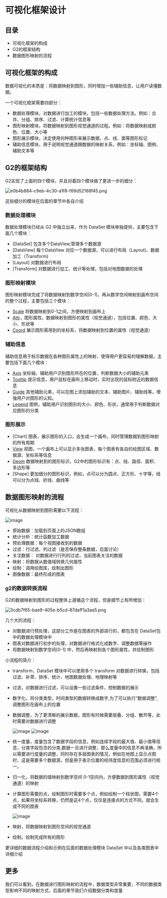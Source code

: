 <!--
index: 1
title: 可视化框架设计
-->

# 可视化框架设计

## 目录

* 可视化框架的构成
* G2的框架结构
* 数据图形映射的流程

## 可视化框架的构成

数据可视化的本质是：将数据映射到图形，同时增加一些辅助信息，让用户读懂数据。

一个可视化框架需要四部分：
* 数据处理模块，对数据进行加工的模块，包括一些数据处理方法。例如：合并、分组、排序、过滤、计算统计信息等
* 图形映射模块，将数据映射到图形视觉通道的过程。例如：将数据映射成颜色、位置、大小等
* 图形展示模块，决定使用何种图形来展示数据，点、线、面等图形标记
* 辅助信息模块，用于说明视觉通道跟数据的映射关系，例如：坐标轴、图例、辅助文本等

## G2的框架结构

G2实现了上面的四个模块，并且对着四个模块做了更进一步的细分：

![e0b4b884-c9eb-4c30-a1f8-f69d52168f45.png](https://gw.alipayobjects.com/zos/rmsportal/tpLLgZWOaMPqQKyxLsGN.png) 

这些细分的模块在后面的章节中各自介绍

### 数据处理模块

数据处理模块已经从 G2 中独立出来，作为 DataSet 模块单独提供，主要包含下面几个模块：

* [DataSet] 包含多个DataView,管理多个数据源
* [DataView] 每个DataView 对应一个数据源，可以进行布局（Layout)、数据加工（Transform)
* [Layout] 对数据进行布局
* [Transform] 对数据进行加工、统计等处理，包括对地图数据的处理

### 图形映射模块

图形映射模块完成了将数据映射到数学空间[0-1]，再从数学空间映射到画布空间的整个过程，主要包括三个模块：

* [Scale](https://g2.alipay.com/tutorial/scale.html) 将数据映射到0-1之间，方便映射到画布上
* [Attr](https://g2.alipay.com/tutorial/attr.html)，图形属性，数据映射到图形的属性（视觉通道），包括位置、颜色、大小、形状等
* [Coord](https://g2.alipay.com/tutorial/coord.html) 展示图形需用到的坐标系，将数据映射到位置的属性（视觉通道）

### 辅助信息

辅助信息用于标示数据在各种图形属性上的映射，使得用户更容易的理解数据，主要包括下面几个模块：
* [Axis](https://g2.alipay.com/tutorial/axis.html) 坐标轴，辅助用户识别图形所在的位置，判断数据大小的辅助元素
* [Tooltip](https://g2.alipay.com/tutorial/tooltip.html) 提示信息，用户鼠标在画布上移动时，实时出现的鼠标附近的数据信息
* [Guide](https://g2.alipay.com/tutorial/guide.html) 其他辅助元素，可以在图上添加辅助的文本、辅助图片、辅助线等，增强用户对图形的认知。
* [Legend](https://g2.alipay.com/tutorial/legend.html) 图例，辅助用户识别图形的大小、颜色、形状，通常用于判断数据对应图形的分类

### 图形展示

* [Chart] 图表，展示图形的入口，会生成一个画布，同时管理数据到图形映射的所有周期
* [View](https://g2.alipay.com/tutorial/view.html) 视图，一个画布上可以显示多张图表，每个图表有各自的绘图区域、数据源、坐标系等信息
* [Geom](https://g2.alipay.com/tutorial/geom.html) 数据映射到的图形标识，G2中的图形标识有：点、线、路径、面积、多边形等
* [Shape] 更加细分的图形标识，例如，点可以分为圆点、正方形、十字等，线可以分为点线、折线、曲线等


## 数据图形映射的流程

可视化从数据映射到图形需要以下流程：

![image](https://zos.alipayobjects.com/basement/skylark/0ad680ae14787609599995617d17cd/attach/4080/900/image.png)

* 原始数据：加载到页面上的JSON数组
* 统计分析：统计函数加工数据
* 预处理数据：每个视图接收到的数据
* 过滤：行过滤，列过滤（是否保存整条数据，后面讨论）
* 关注数据： 对数据进行行列的过滤，当前图表关注的数据
* 映射：将数据从数值域转换几何属性
* 绘制：调用绘图库，绘制出图形
* 图像数据：最终形成的图表

### g2的数据转换流程

G2的数据映射到图形的过程整体上遵循这个流程，但是细节上有所增加：

![3cdb7f65-bae9-405e-b5cd-87daff1a3aa5.png](https://gw.alipayobjects.com/zos/rmsportal/PJhhvRtPjpEspyWwVnBQ.png) 

几个大的流程：

* 对数据进行预处理，这部分工作是在图表的外部进行的，都包含在 DataSet包中的数据处理模块中
* 图表对数据进行初步的处理，对数据进行格式化成数字、调整数据等操作
* 将数据映射到数学空间[0-1] 中，然后再映射到各个图形属性，并绘制图形

小流程的简介：

* transform，DataSet 模块中可以使用多个 transform 对数据进行转换，包括过滤、补零、排序、统计、地图数据处理、地理映射等
* 过滤，对数据进行过滤，可以设置一些过滤条件，控制数据的展示
* 数字化，将分类类型，时间类型的数据转换成数字,为了可以执行“数据调整”,调整图形在画布上的位置
* 数据调整，为了更清晰的展示数据，图形有时候需要层叠、分组、散开等，此时需要对数据进行调整

  ![image](https://zos.alipayobjects.com/rmsportal/JIrGCorpiNiwarg.png)
  ![image](https://zos.alipayobjects.com/rmsportal/pMJPfsZVCpkzRWk.png)

* 统一度量，度量包含了数据字段的信息，例如连续字段的最大值、最小值等信息，分类字段包含的分类,数据一旦进行调整，那么度量中的信息不再准确，所以需要进行度量的调整，同时存在多层图表的情况，例如在地图上显示点图时，这是需要多个数据源，但是用于表示位置的经纬度信息的范围必须进行统一。
* 归一化，将数据的值映射到数学空间 0-1空间内，方便数据到图形属性（视觉通道）的映射
* 计算图形需要的点，绘制图形时需要多个点，例如绘制一个柱状图，需要4个点，如果将坐标系转换，仍然是这4个点，仅仅是连接点的方式不同，就会生成不同的图表

  ![image](https://zos.alipayobjects.com/basement/skylark/0ad680ae14787608176668453d17c0/attach/4080/900/image.png)

* 映射，将数据映射到图形空间的视觉通道
* 绘制，绘制完成所有的图形

更详细的数据流程介绍和示例在后面的数据处理模块 DataSet 中以及各类图表中详细介绍

## 更多

我们可以看到，在数据进行图形映射的流程中，数据类型非常重要，不同的数据类型影响不同的映射方式，后面的章节我们介绍数据分类和度量
